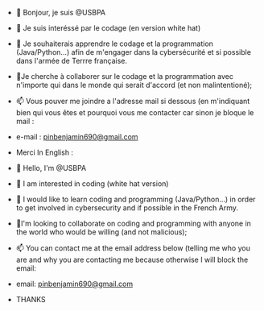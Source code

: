 - 👋 Bonjour, je suis @USBPA
- 👀 Je suis interéssé par le codage (en version white hat)
- 🌱 Je souhaiterais apprendre le codage et la programmation (Java/Python...) afin de m'engager dans la cybersécurité et si possible dans l'armée de Terrre française.
- 💞️Je cherche à collaborer sur le codage et la programmation avec n'importe qui dans le monde qui serait d'accord (et non malintentioné);
- 📫 Vous pouver me joindre a l'adresse mail si dessous (en m'indiquant bien qui vous êtes et pourquoi vous me contacter car sinon je bloque le mail :
- e-mail : pinbenjamin690@gmail.com
- Merci
 In English :

- 👋 Hello, I'm @USBPA
- 👀 I am interested in coding (white hat version)
- 🌱 I would like to learn coding and programming (Java/Python...) in order to get involved in cybersecurity and if possible in the French Army.
- 💞️I'm looking to collaborate on coding and programming with anyone in the world who would be willing (and not malicious);
- 📫 You can contact me at the email address below (telling me who you are and why you are contacting me because otherwise I will block the email:
- email: pinbenjamin690@gmail.com
- THANKS





<!---
USBPA/USBPA is a ✨ special ✨ repository because its `README.md` (this file) appears on your GitHub profile.
You can click the Preview link to take a look at your changes.
--->
